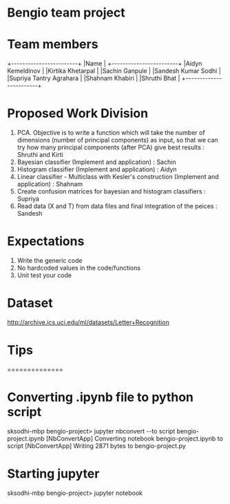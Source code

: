 #
#
# Bengio team project
#
#

Team members
============
+------------------------+
|Name                    |
+------------------------+
|Aidyn Kemeldinov        |
|Kirtika Khetarpal       |
|Sachin Ganpule          |
|Sandesh Kumar Sodhi     |
|Supriya Tantry Agrahara |
|Shahnam Khabiri         |
|Shruthi Bhat            |
+------------------------+


Proposed Work Division
======================
1. PCA. Objective is to write a function which will take the number of dimensions 
   (number of principal components) as input, so that we can try how many 
   principal components (after PCA) give best results                       : Shruthi and Kirti
2. Bayesian classifier (Implement and application)                          : Sachin
3. Histogram classifier (Implement and application)                         : Aidyn
3. Linear classifier - Multiclass with Kesler's construction
                        (Implement and application)                         : Shahnam
4. Create confusion matrices for bayesian and histogram classifiers         : Supriya
5. Read data (X and T) from data files and final integration of the peices  : Sandesh


Expectations
=======
1. Write the generic code
2. No hardcoded values in the code/functions
3. Unit test your code



Dataset
=================
http://archive.ics.uci.edu/ml/datasets/Letter+Recognition


Tips
==============
==============

Converting .ipynb file to python script
=======================================

sksodhi-mbp bengio-project> jupyter nbconvert --to script bengio-project.ipynb 
[NbConvertApp] Converting notebook bengio-project.ipynb to script
[NbConvertApp] Writing 2871 bytes to bengio-project.py


Starting jupyter
=======================================
sksodhi-mbp bengio-project> jupyter notebook

